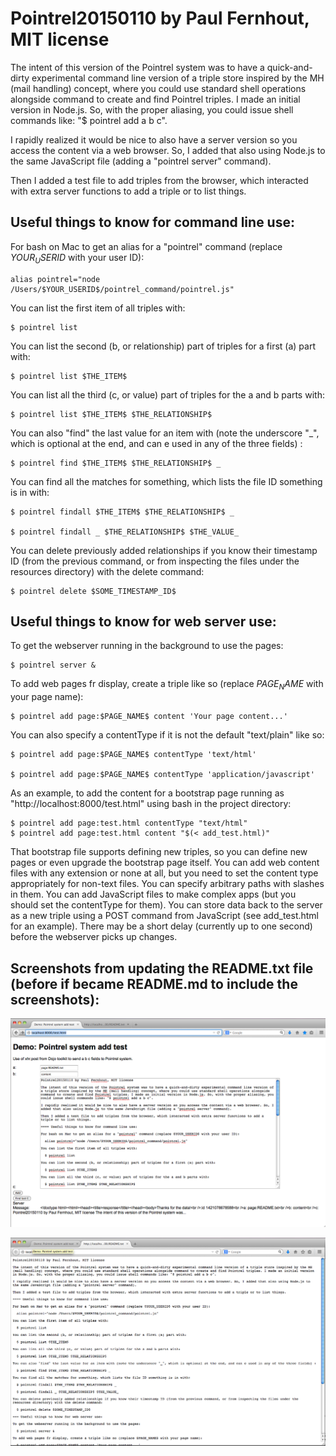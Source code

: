 # Pointrel20150110 by Paul Fernhout, MIT license

The intent of this version of the Pointrel system was to have a quick-and-dirty experimental command line version of a triple store inspired by the MH (mail handling) concept, where you could use standard shell operations alongside command to create and find Pointrel triples. I made an initial version in Node.js. So, with the proper aliasing, you could issue shell commands like: "$ pointrel add a b c".

I rapidly realized it would be nice to also have a server version so you access the content via a web browser. So, I added that also using Node.js to the same JavaScript file (adding a "pointrel server" command). 

Then I added a test file to add triples from the browser, which interacted with extra server functions to add a triple or to list things.

## Useful things to know for command line use:

For bash on Mac to get an alias for a "pointrel" command (replace $YOUR_USERID$ with your user ID):

    alias pointrel="node /Users/$YOUR_USERID$/pointrel_command/pointrel.js"

You can list the first item of all triples with:

    $ pointrel list

You can list the second (b, or relationship) part of triples for a first (a) part with:

    $ pointrel list $THE_ITEM$

You can list all the third (c, or value) part of triples for the a and b parts with:

    $ pointrel list $THE_ITEM$ $THE_RELATIONSHIP$

You can also "find" the last value for an item with (note the underscore "_", which is optional at the end, and can e used in any of the three fields) :

    $ pointrel find $THE_ITEM$ $THE_RELATIONSHIP$ _

You can find all the matches for something, which lists the file ID something is in with:

    $ pointrel findall $THE_ITEM$ $THE_RELATIONSHIP$ _

    $ pointrel findall _ $THE_RELATIONSHIP$ $THE_VALUE_

You can delete previously added relationships if you know their timestamp ID (from the previous command, or from inspecting the files under the resources directory) with the delete command:

    $ pointrel delete $SOME_TIMESTAMP_ID$

## Useful things to know for web server use:

To get the webserver running in the background to use the pages:

    $ pointrel server &

To add web pages fr display, create a triple like so (replace $PAGE_NAME$ with your page name):

    $ pointrel add page:$PAGE_NAME$ content 'Your page content...'

You can also specify a contentType if it is not the default "text/plain" like so:

    $ pointrel add page:$PAGE_NAME$ contentType 'text/html'

    $ pointrel add page:$PAGE_NAME$ contentType 'application/javascript'

As an example, to add the content for a bootstrap page running as "http://localhost:8000/test.html" using bash in the project directory:

    $ pointrel add page:test.html contentType "text/html"
    $ pointrel add page:test.html content "$(< add_test.html)"

That bootstrap file supports defining new triples, so you can define new pages or even upgrade the bootstrap page itself. You can add web content files with any extension or none at all, but you need to set the content type appropriately for non-text files. You can specify arbitrary paths with slashes in them. You can add JavaScript files to make complex apps (but you should set the contentType for them). You can store data back to the server as a new triple using a POST command from JavaScript (see add_test.html for an example). There may be a short delay (currently up to one second) before the webserver picks up changes.

## Screenshots from updating the README.txt file (before if became README.md to include the screenshots):

![Pointrel20150110-screenshot-adding-README-content-via-web-interface.png](/screenshots/Pointrel20150110-screenshot-adding-README-content-via-web-interface.png?raw=true "Optional Title")

![Pointrel20150110-screenshot-viewing-README-content-via-web-interface.png](/screenshots/Pointrel20150110-screenshot-viewing-README-content-via-web-interface.png?raw=true "Optional Title")


